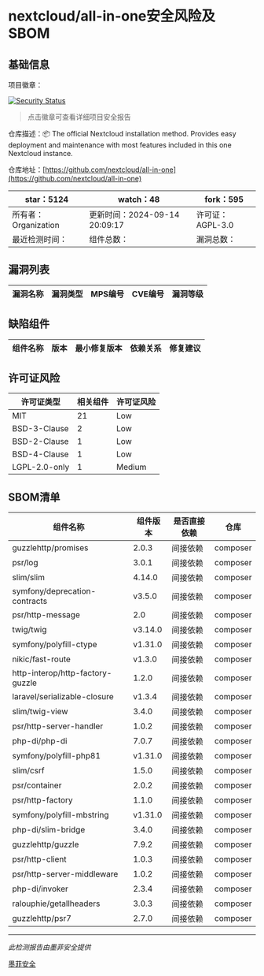 # nextcloud/all-in-one安全风险及SBOM

## 基础信息

项目徽章：

[![Security Status](https://www.murphysec.com/platform3/v31/badge/1835390256483319808.svg)](https://www.murphysec.com/console/report/1691515638463221760/1835390256483319808)

> 点击徽章可查看详细项目安全报告

仓库描述：📦 The official Nextcloud installation method. Provides easy deployment and maintenance with most features included in this one Nextcloud instance.

仓库地址：[https://github.com/nextcloud/all-in-one](https://github.com/nextcloud/all-in-one)

| star：5124 | watch：48 | fork：595 |
| ----------- | -------------- | ------------ |
| 所有者：Organization | 更新时间：2024-09-14 20:09:17 | 许可证：AGPL-3.0 |
| 最近检测时间： | 组件总数： | 漏洞总数： |




## 漏洞列表

| 漏洞名称 | 漏洞类型 | MPS编号 | CVE编号 | 漏洞等级 |
| ------- | ------ | ------- | ------ | ----- |





## 缺陷组件

| 组件名称 | 版本 | 最小修复版本 | 依赖关系 | 修复建议 |
| -------- | ---- | ------------ | -------- | -------- |





## 许可证风险

| 许可证类型 | 相关组件 | 许可证风险 |
| ---------- | -------- | ---------- |
|MIT|21|Low|
|BSD-3-Clause|2|Low|
|BSD-2-Clause|1|Low|
|BSD-4-Clause|1|Low|
|LGPL-2.0-only|1|Medium|




## SBOM清单

| 组件名称 | 组件版本 | 是否直接依赖 | 仓库 |
| -------- | -------- | ------------ | ---- |
|guzzlehttp/promises|2.0.3|间接依赖|composer|
|psr/log|3.0.1|间接依赖|composer|
|slim/slim|4.14.0|间接依赖|composer|
|symfony/deprecation-contracts|v3.5.0|间接依赖|composer|
|psr/http-message|2.0|间接依赖|composer|
|twig/twig|v3.14.0|间接依赖|composer|
|symfony/polyfill-ctype|v1.31.0|间接依赖|composer|
|nikic/fast-route|v1.3.0|间接依赖|composer|
|http-interop/http-factory-guzzle|1.2.0|间接依赖|composer|
|laravel/serializable-closure|v1.3.4|间接依赖|composer|
|slim/twig-view|3.4.0|间接依赖|composer|
|psr/http-server-handler|1.0.2|间接依赖|composer|
|php-di/php-di|7.0.7|间接依赖|composer|
|symfony/polyfill-php81|v1.31.0|间接依赖|composer|
|slim/csrf|1.5.0|间接依赖|composer|
|psr/container|2.0.2|间接依赖|composer|
|psr/http-factory|1.1.0|间接依赖|composer|
|symfony/polyfill-mbstring|v1.31.0|间接依赖|composer|
|php-di/slim-bridge|3.4.0|间接依赖|composer|
|guzzlehttp/guzzle|7.9.2|间接依赖|composer|
|psr/http-client|1.0.3|间接依赖|composer|
|psr/http-server-middleware|1.0.2|间接依赖|composer|
|php-di/invoker|2.3.4|间接依赖|composer|
|ralouphie/getallheaders|3.0.3|间接依赖|composer|
|guzzlehttp/psr7|2.7.0|间接依赖|composer|


------

*此检测报告由墨菲安全提供*

[墨菲安全](www.murphysec.com)